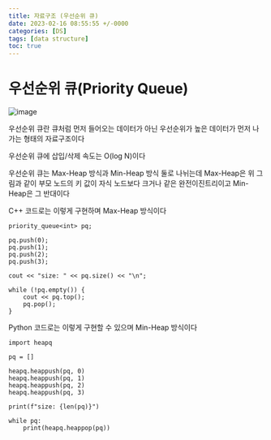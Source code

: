 ```yaml
---
title: 자료구조 (우선순위 큐)
date: 2023-02-16 08:55:55 +/-0000
categories: [DS]
tags: [data structure]
toc: true
---
```


# 우선순위 큐(Priority Queue)

![image](https://user-images.githubusercontent.com/102157871/216335086-f6a40b98-8fb5-43ae-b6b7-2b38283adadd.png)

우선순위 큐란 큐처럼 먼저 들어오는 데이터가 아닌 우선순위가 높은 데이터가 먼저 나가는 형태의 자료구조이다

우선순위 큐에 삽입/삭제 속도는 O(log N)이다

우선순위 큐는 Max-Heap 방식과 Min-Heap 방식 둘로 나뉘는데
Max-Heap은 위 그림과 같이 부모 노드의 키 값이 자식 노드보다 크거나 같은 완전이진트리이고 Min-Heap은 그 반대이다

C++ 코드로는 이렇게 구현하며 Max-Heap 방식이다

~~~
priority_queue<int> pq;

pq.push(0);
pq.push(1);
pq.push(2);
pq.push(3);

cout << "size: " << pq.size() << "\n";

while (!pq.empty()) {
    cout << pq.top();
    pq.pop();
}
~~~

Python 코드로는 이렇게 구현할 수 있으며 Min-Heap 방식이다

~~~
import heapq

pq = []

heapq.heappush(pq, 0)
heapq.heappush(pq, 1)
heapq.heappush(pq, 2)
heapq.heappush(pq, 3)

print(f"size: {len(pq)}")

while pq:
    print(heapq.heappop(pq))
~~~